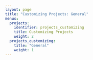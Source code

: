 ```yaml
---
layout: page
title: "Customizing Projects: General"
menus: 
  projects:
    identifier: projects_customizing
    title: Customizing Projects
    weight: 2
  projects_customizing:
    title: "General"
    weight: 1
---
```

